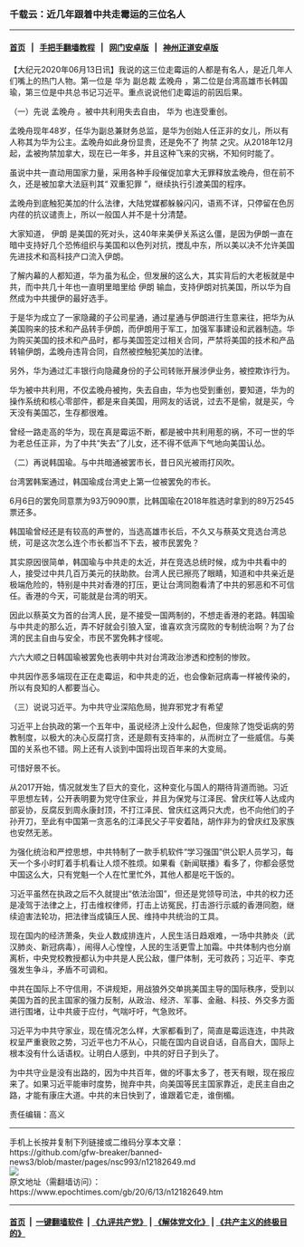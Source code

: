 ### 千载云：近几年跟着中共走霉运的三位名人
------------------------

#### [首页](https://github.com/gfw-breaker/banned-news3/blob/master/README.md) &nbsp;&nbsp;|&nbsp;&nbsp; [手把手翻墙教程](https://github.com/gfw-breaker/guides/wiki) &nbsp;&nbsp;|&nbsp;&nbsp; [网门安卓版](https://github.com/oGate2/oGate) &nbsp;&nbsp;|&nbsp;&nbsp; [神州正道安卓版](https://github.com/SzzdOgate/update) 



<div><p>
 【大纪元2020年06月13日讯】我说的这三位走霉运的人都是有名人，是近几年人们嘴上的热门人物。第一位是
 <ok href="https://www.epochtimes.com/gb/tag/%E5%8D%8E%E4%B8%BA.html">
  华为
 </ok>
 副总裁
 <ok href="https://www.epochtimes.com/gb/tag/%E5%AD%9F%E6%99%9A%E8%88%9F.html">
  孟晚舟
 </ok>
 ，第二位是台湾高雄市长韩国瑜，第三位是中共总书记习近平。重点说说他们走霉运的前因后果。
</p>
<p>
 （一）先说
 <ok href="https://www.epochtimes.com/gb/tag/%E5%AD%9F%E6%99%9A%E8%88%9F.html">
  孟晚舟
 </ok>
 。被中共利用失去自由，
 <ok href="https://www.epochtimes.com/gb/tag/%E5%8D%8E%E4%B8%BA.html">
  华为
 </ok>
 也连受重创。
</p>
<p>
 孟晚舟现年48岁，任华为副总兼财务总监，是华为创始人任正非的女儿，所以有人称其为华为公主。孟晚舟如此身份显贵，还是免不了
 <ok href="https://www.epochtimes.com/gb/tag/%E6%8B%98%E7%A6%81.html">
  拘禁
 </ok>
 之灾。从2018年12月起，孟被拘禁加拿大，现在已一年多，并且这种飞来的灾祸，不知何时能了。
</p>
<p>
 虽说中共一直动用国家力量，采用各种手段催促加拿大无罪释放孟晚舟，但在前不久，还是被加拿大法庭判其“
 <ok href="https://www.epochtimes.com/gb/tag/%E5%8F%8C%E9%87%8D%E7%8A%AF%E7%BD%AA.html">
  双重犯罪
 </ok>
 ”，继续执行引渡美国的程序。
</p>
<p>
 孟晚舟到底触犯美加的什么法律，大陆党媒都躲躲闪闪，语焉不详，只停留在色厉内荏的抗议谴责上，所以一般国人并不是十分清楚。
</p>
<p>
 大家知道，
 <ok href="https://www.epochtimes.com/gb/tag/%E4%BC%8A%E6%9C%97.html">
  伊朗
 </ok>
 是美国的死对头，这40年来美伊关系这么僵，是因为伊朗一直在暗中支持好几个恐怖组织与美国和以色列对抗，搅乱中东，所以美以决不允许美国先进技术和高科技产口流入伊朗。
</p>
<p>
 了解内幕的人都知道，华为虽为私企，但发展的这么大，其实背后的大老板就是中共，而中共几十年也一直明里暗里给
 <ok href="https://www.epochtimes.com/gb/tag/%E4%BC%8A%E6%9C%97.html">
  伊朗
 </ok>
 输血，支持伊朗对抗美国，所以华为自然成为中共援伊的最好选手。
</p>
<p>
 于是华为成立了一家隐藏的子公司星通，通过星通与伊朗进行生意来往，把华为从美国购来的技术和产品转手伊朗，而伊朗用于军工，加强军事建设和武器制造。华为购买美国的技术和产品时，都与美国签定过相关合同，严禁将美国的技术和产品转输伊朗，孟晚舟违背合同，自然被控触犯美加的法律。
</p>
<p>
 另外，华为通过汇丰银行向隐藏身份的子公司转账开展涉伊业务，被控欺诈行为。
</p>
<p>
 华为被中共利用，不仅孟晚舟被拘，失去自由，华为也受到重创，要知道，华为的操作系统和核心零部件，都是来自美国，用网友的话说，过去不是偷，就是买，今天没有美国芯，生存都很难。
</p>
<p>
 曾经一路走高的华为，现在真是霉运不断，都是被中共利用惹的祸，不可一世的华为老总任正非，为了中共“失去”了儿女，还不得不低声下气地向美国认怂。
</p>
<p>
 （二）再说韩国瑜。与中共暗通被罢市长，昔日风光被雨打风吹。
</p>
<p>
 台湾罢韩案通过，韩国瑜成台湾史上第一位被罢免的市长。
</p>
<p>
 6月6日的罢免同意票为93万9090票，比韩国瑜在2018年胜选时拿到的89万2545票还多。
</p>
<p>
 韩国瑜曾经还是有较高的声誉的，当选高雄市长后，不久又与蔡英文竞选台湾总统，可是这次怎么连个市长都当不下去，被市民罢免？
</p>
<p>
 其实原因很简单，韩国瑜与中共走的太近，并在竞选总统时候，成为中共看中的人，接受过中共几百万美元的扶助款。台湾人民已擦亮了眼睛，知道和中共亲近是极端危险的，特别是中共对香港的打压，更让台湾同胞看清了中共的邪恶和不可信任。香港的今天，可能就是台湾的明天。
</p>
<p>
 因此以蔡英文为首的台湾人民，是不接受一国两制的，不想走香港的老路。韩国瑜与中共走的那么近，弄不好就会引狼入室，谁喜欢贪污腐败的专制统治啊？为了台湾的民主自由与安全，市民不罢免韩才怪呢。
</p>
<p>
 六六大顺之日韩国瑜被罢免也表明中共对台湾政治渗透和控制的惨败。
</p>
<p>
 中共因作恶多端现在正在走霉运，和中共走的近，也会像新冠病毒一样被传染的，所以有良知的人都要当心。
</p>
<p>
 （三）说说习近平。为中共守业深陷危局，抛弃邪党才有希望
</p>
<p>
 习近平上台执政的第一个五年中，虽说经济上没什么起色，但废除了饱受诟病的劳教制度，以极大的决心反腐打贪，还是颇有支持率的，从而树立了一些威信。与美国的关系也不错。网上还有人谈到中国将出现百年来的大变局。
</p>
<p>
 可惜好景不长。
</p>
<p>
 从2017开始，情况就发生了巨大的变化，这种变化与国人的期待背道而驰。习近平思想左转，公开表明要为党守住家业，并且为保党与江泽民、曾庆红等人达成内部妥协，反腐反到周永康封顶，不打江泽民、曾庆红这两只大虎，也不向他们的子孙开刀，至此有中国第一贪恶名的江泽民父子平安着陆，胡作非为的曾庆红及家族也安然无恙。
</p>
<p>
 为强化统治和严控思想，中共特制了一款手机软件“学习强国”供公职人员学习，每天一个多小时盯着手机看让人烦不胜烦。如果看《新闻联播》看多了，你都会感觉中国这么大，只有党魁一个人在忙里忙外，其他人都是吃干饭的。
</p>
<p>
 习近平虽然在执政之后不久就提出“依法治国”，但还是党领导司法，中共的权力还是凌驾于法律之上，打击维权律师，打击上访冤民，打击游行示威的香港同胞，继续迫害法轮功，把法律当成镇压人民、维持中共统治的工具。
</p>
<p>
 现在国内的经济萧条，失业人数成排连片，人民生活日趋艰难，一场中共肺炎（武汉肺炎、新冠病毒），闹得人心惶惶，人民的生活更雪上加霜。中共体制内也分崩离析，中央党校教授都认为中共是人民公敌，僵尸体制，无可救药；习近平、李克强发生争斗，矛盾不可调和。
</p>
<p>
 中共在国际上不守信用，不讲规矩，用战狼外交单挑美国主导的国际秩序，受到以美国为首的民主国家的强力反制，从政治、经济、军事、金融、科技、外交多方面进行围堵，让中共疲于应付，气喘吁吁，气急败坏。
</p>
<p>
 习近平为中共守家业，现在情况怎么样，大家都看到了，简直是霉运连连，中共政权呈严重衰败之势，习近平也力不从心，只能在国内自说自话，自高自大，国际上根本没有什么话语权。让明白人感到，中共的好日子到头了。
</p>
<p>
 为中共守业是没有出路的，因为中共百年，做的坏事太多了，苍天有眼，现在报应来了。如果习近平能审时度势，抛弃中共，向美国等民主国家靠近，走民主自由之路，才能有康庄大道。中共的末日快到了，谁跟着它走，谁倒楣。
</p>
<p>
 责任编辑：高义
</p>
</div>
<hr/>
手机上长按并复制下列链接或二维码分享本文章：<br/>
https://github.com/gfw-breaker/banned-news3/blob/master/pages/nsc993/n12182649.md <br/>
<a href='https://github.com/gfw-breaker/banned-news3/blob/master/pages/nsc993/n12182649.md'><img src='https://github.com/gfw-breaker/banned-news3/blob/master/pages/nsc993/n12182649.md.png'/></a> <br/>
原文地址（需翻墙访问）：https://www.epochtimes.com/gb/20/6/13/n12182649.htm


------------------------
#### [首页](https://github.com/gfw-breaker/banned-news3/blob/master/README.md) &nbsp;|&nbsp; [一键翻墙软件](https://github.com/gfw-breaker/nogfw/blob/master/README.md) &nbsp;| [《九评共产党》](https://github.com/gfw-breaker/9ping.md/blob/master/README.md#九评之一评共产党是什么) | [《解体党文化》](https://github.com/gfw-breaker/jtdwh.md/blob/master/README.md) | [《共产主义的终极目的》](https://github.com/gfw-breaker/gczydzjmd.md/blob/master/README.md)


<img src='http://gfw-breaker.win/banned-news3/pages/nsc993/n12182649.md' width='0px' height='0px'/>